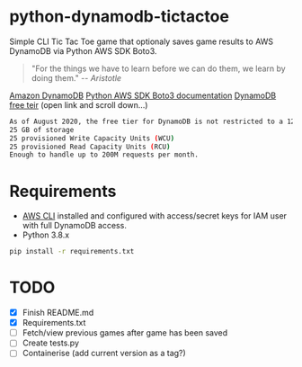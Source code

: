 # python-dynamodb-tictactoe

Simple CLI Tic Tac Toe game that optionaly saves game results to AWS DynamoDB via Python AWS SDK Boto3. 

> "For the things we have to learn before we can do them, we learn by doing them."
> -- <cite>Aristotle</cite>


[Amazon DynamoDB](https://aws.amazon.com/dynamodb/)
[Python AWS SDK Boto3 documentation](https://boto3.amazonaws.com/v1/documentation/api/latest/index.html)
[DynamoDB free teir](https://aws.amazon.com/free/?all-free-tier.sort-by=item.additionalFields.SortRank&all-free-tier.sort-order=asc&all-free-tier.q=dynamo&all-free-tier.q_operator=AND) (open link and scroll down...)
```sh
As of August 2020, the free tier for DynamoDB is not restricted to a 12 month period:
25 GB of storage
25 provisioned Write Capacity Units (WCU)
25 provisioned Read Capacity Units (RCU)
Enough to handle up to 200M requests per month.
```

# Requirements
- [AWS CLI](https://aws.amazon.com/cli/) installed and configured with access/secret keys for IAM user with full DynamoDB access.
- Python 3.8.x
```sh
pip install -r requirements.txt
```

# TODO
- [x] Finish README.md
- [x] Requirements.txt
- [ ] Fetch/view previous games after game has been saved
- [ ] Create tests.py
- [ ] Containerise (add current version as a tag?)